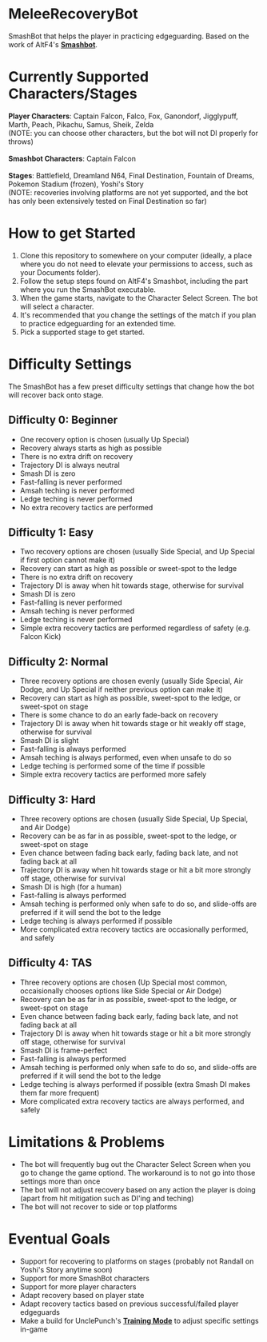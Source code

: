 # MeleeRecoveryBot
SmashBot that helps the player in practicing edgeguarding. Based on the work of AltF4's **[Smashbot](https://github.com/altf4/SmashBot)**.

# Currently Supported Characters/Stages
**Player Characters**: Captain Falcon, Falco, Fox, Ganondorf, Jigglypuff, Marth, Peach, Pikachu, Samus, Sheik, Zelda<br>
(NOTE: you can choose other characters, but the bot will not DI properly for throws)<br>
<br>
**Smashbot Characters**: Captain Falcon<br>
<br>
**Stages**: Battlefield, Dreamland N64, Final Destination, Fountain of Dreams, Pokemon Stadium (frozen), Yoshi's Story<br>
(NOTE: recoveries involving platforms are not yet supported, and the bot has only been extensively tested on Final Destination so far)

# How to get Started
1. Clone this repository to somewhere on your computer (ideally, a place where you do not need to elevate your permissions to access, such as your Documents folder).
2. Follow the setup steps found on AltF4's Smashbot, including the part where you run the SmashBot executable.
3. When the game starts, navigate to the Character Select Screen. The bot will select a character.
4. It's recommended that you change the settings of the match if you plan to practice edgeguarding for an extended time.
5. Pick a supported stage to get started.

# Difficulty Settings
The SmashBot has a few preset difficulty settings that change how the bot will recover back onto stage.
## Difficulty 0: Beginner
- One recovery option is chosen (usually Up Special)
- Recovery always starts as high as possible
- There is no extra drift on recovery
- Trajectory DI is always neutral
- Smash DI is zero
- Fast-falling is never performed
- Amsah teching is never performed
- Ledge teching is never performed
- No extra recovery tactics are performed
## Difficulty 1: Easy
- Two recovery options are chosen (usually Side Special, and Up Special if first option cannot make it)
- Recovery can start as high as possible or sweet-spot to the ledge
- There is no extra drift on recovery
- Trajectory DI is away when hit towards stage, otherwise for survival
- Smash DI is zero
- Fast-falling is never performed
- Amsah teching is never performed
- Ledge teching is never performed
- Simple extra recovery tactics are performed regardless of safety (e.g. Falcon Kick)
## Difficulty 2: Normal
- Three recovery options are chosen evenly (usually Side Special, Air Dodge, and Up Special if neither previous option can make it)
- Recovery can start as high as possible, sweet-spot to the ledge, or sweet-spot on stage
- There is some chance to do an early fade-back on recovery
- Trajectory DI is away when hit towards stage or hit weakly off stage, otherwise for survival
- Smash DI is slight
- Fast-falling is always performed
- Amsah teching is always performed, even when unsafe to do so
- Ledge teching is performed some of the time if possible
- Simple extra recovery tactics are performed more safely
## Difficulty 3: Hard
- Three recovery options are chosen (usually Side Special, Up Special, and Air Dodge)
- Recovery can be as far in as possible, sweet-spot to the ledge, or sweet-spot on stage
- Even chance between fading back early, fading back late, and not fading back at all
- Trajectory DI is away when hit towards stage or hit a bit more strongly off stage, otherwise for survival
- Smash DI is high (for a human)
- Fast-falling is always performed
- Amsah teching is performed only when safe to do so, and slide-offs are preferred if it will send the bot to the ledge
- Ledge teching is always performed if possible
- More complicated extra recovery tactics are occasionally performed, and safely
## Difficulty 4: TAS
- Three recovery options are chosen (Up Special most common, occaisionally chooses options like Side Special or Air Dodge)
- Recovery can be as far in as possible, sweet-spot to the ledge, or sweet-spot on stage
- Even chance between fading back early, fading back late, and not fading back at all
- Trajectory DI is away when hit towards stage or hit a bit more strongly off stage, otherwise for survival
- Smash DI is frame-perfect
- Fast-falling is always performed
- Amsah teching is performed only when safe to do so, and slide-offs are preferred if it will send the bot to the ledge
- Ledge teching is always performed if possible (extra Smash DI makes them far more frequent)
- More complicated extra recovery tactics are always performed, and safely

# Limitations & Problems
- The bot will frequently bug out the Character Select Screen when you go to change the game optiond. The workaround is to not go into those settings more than once
- The bot will not adjust recovery based on any action the player is doing (apart from hit mitigation such as DI'ing and teching)
- The bot will not recover to side or top platforms

# Eventual Goals
- Support for recovering to platforms on stages (probably not Randall on Yoshi's Story anytime soon)
- Support for more SmashBot characters
- Support for more player characters
- Adapt recovery based on player state
- Adapt recovery tactics based on previous successful/failed player edgeguards
- Make a build for UnclePunch's **[Training Mode](https://github.com/UnclePunch/Training-Mode)** to adjust specific settings in-game

